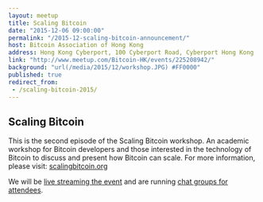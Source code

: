 ```yaml
---
layout: meetup
title: Scaling Bitcoin
date: "2015-12-06 09:00:00"
permalink: "/2015-12-scaling-bitcoin-announcement/"
host: Bitcoin Association of Hong Kong
address: Hong Kong Cyberport, 100 Cyberport Road, Cyberport Hong Kong
link: "http://www.meetup.com/Bitcoin-HK/events/225208942/"
background: "url(/media/2015/12/workshop.JPG) #FF0000"
published: true
redirect_from:
 - /scaling-bitcoin-2015/
---
```


## Scaling Bitcoin

This is the second episode of the Scaling Bitcoin workshop. An academic workshop for Bitcoin developers and those interested in the technology of Bitcoin to discuss and present how Bitcoin can scale. For more information, please visit: [scalingbitcoin.org](https://scalingbitcoin.org/)


We will be [live streaming the event](/scaling-bitcoin-2015/live/) and are running
[chat groups for attendees](/scaling-bitcoin-2015/chat-groups/).
